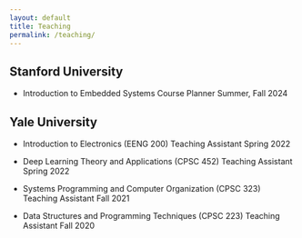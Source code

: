 ```yaml
---
layout: default
title: Teaching
permalink: /teaching/
---
```


## Stanford University

- Introduction to Embedded Systems
  Course Planner
  Summer, Fall 2024

## Yale University

- Introduction to Electronics (EENG 200)
  Teaching Assistant
  Spring 2022

- Deep Learning Theory and Applications (CPSC 452)
  Teaching Assistant
  Spring 2022

- Systems Programming and Computer Organization (CPSC 323)
  Teaching Assistant
  Fall 2021

- Data Structures and Programming Techniques (CPSC 223)
  Teaching Assistant
  Fall 2020